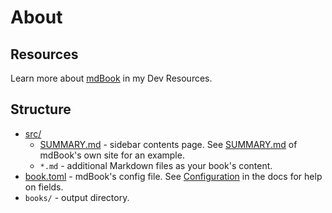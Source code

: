 # About


## Resources

Learn more about [mdBook](https://michaelcurrin.github.io/dev-resources/resources/rust/packages/mdbook.html) in my Dev Resources.


## Structure

- [src/](/src/)
    - [SUMMARY.md](/src/SUMMARY.md) - sidebar contents page. See [SUMMARY.md](https://raw.githubusercontent.com/rust-lang/mdBook/master/guide/src/SUMMARY.md) of mdBook's own site for an example.
    - `*.md` - additional Markdown files as your book's content.
- [book.toml](/book.toml) - mdBook's config file. See [Configuration](https://rust-lang.github.io/mdBook/format/configuration/) in the docs for help on fields.
- `books/` - output directory.
